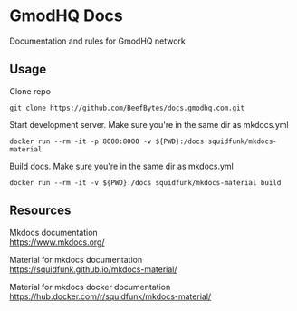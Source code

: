 # GmodHQ Docs
Documentation and rules for GmodHQ network

## Usage

Clone repo<br />
```
git clone https://github.com/BeefBytes/docs.gmodhq.com.git
```

Start development server. Make sure you're in the same dir as mkdocs.yml<br />
```
docker run --rm -it -p 8000:8000 -v ${PWD}:/docs squidfunk/mkdocs-material
```

Build docs. Make sure you're in the same dir as mkdocs.yml<br />
```
docker run --rm -it -v ${PWD}:/docs squidfunk/mkdocs-material build
```

## Resources
Mkdocs documentation<br />
https://www.mkdocs.org/

Material for mkdocs documentation<br />
https://squidfunk.github.io/mkdocs-material/

Material for mkdocs docker documentation<br />
https://hub.docker.com/r/squidfunk/mkdocs-material/
